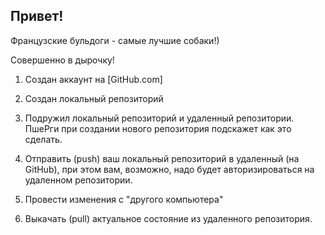 ## Привет!

Французские бульдоги - самые лучшие собаки!)

Совершенно в дырочку!

1. Создан аккаунт на [GitHub.com]

2. Создан локальный репозиторий

3. Подружил локальный репозиторий и удаленный репозитории. ПшеРги при создании нового репозитория подскажет как это сделать.

4. Отправить (push) ваш локальный репозиторий в удаленный (на GitHub), при этом вам, возможно, надо будет авторизироваться на удаленном репозитории.

5. Провести изменения с "другого компьютера"

6. Выкачать (pull) актуальное состояние из удаленного репозитория. 